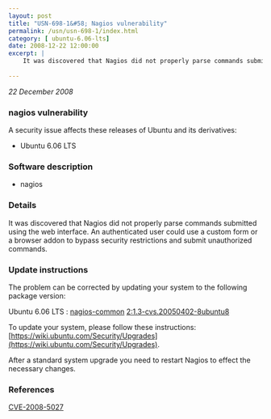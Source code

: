 ```yaml
---
layout: post
title: "USN-698-1&#58; Nagios vulnerability"
permalink: /usn/usn-698-1/index.html
category: [ ubuntu-6.06-lts]
date: 2008-12-22 12:00:00
excerpt: |
    It was discovered that Nagios did not properly parse commands submitted using the web interface. An authenticated user could use a custom form or a browser addon to bypass security restrictions and submit unauthorized commands. 
    
--- 
```

 
 

*22 December 2008*

### nagios vulnerability

A security issue affects these releases of Ubuntu and its derivatives:

* Ubuntu 6.06 LTS

### Software description

* nagios 

### Details

It was discovered that Nagios did not properly parse commands submitted using the web interface. An authenticated user could use a custom form or a browser addon to bypass security restrictions and submit unauthorized commands. 

### Update instructions

The problem can be corrected by updating your system to the following package version:

Ubuntu 6.06 LTS
 : [nagios-common](https://launchpad.net/ubuntu/+source/nagios) <span> [2:1.3-cvs.20050402-8ubuntu8](https://launchpad.net/ubuntu/+source/nagios/2:1.3-cvs.20050402-8ubuntu8) </span> 

To update your system, please follow these instructions: [https://wiki.ubuntu.com/Security/Upgrades](https://wiki.ubuntu.com/Security/Upgrades).

After a standard system upgrade you need to restart Nagios to effect the necessary changes. 

### References

 
 [CVE-2008-5027](http://people.ubuntu.com/~ubuntu-security/cve/CVE-2008-5027)
 


